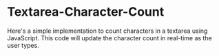 # Textarea-Character-Count
Here's a simple implementation to count characters in a textarea using JavaScript. This code will update the character count in real-time as the user types.
